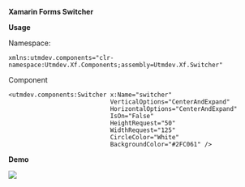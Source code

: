 **Xamarin Forms Switcher**


**Usage**

Namespace:

    xmlns:utmdev.components="clr-namespace:Utmdev.Xf.Components;assembly=Utmdev.Xf.Switcher"

Component

    <utmdev.components:Switcher x:Name="switcher"
                                VerticalOptions="CenterAndExpand"
                                HorizontalOptions="CenterAndExpand"
                                IsOn="False"
                                HeightRequest="50"
                                WidthRequest="125"
                                CircleColor="White"
                                BackgroundColor="#2FC061" />

**Demo**

<img src="https://github.com/utmdev/xf.switcher/blob/master/Component/Demo/switcher.gif">
